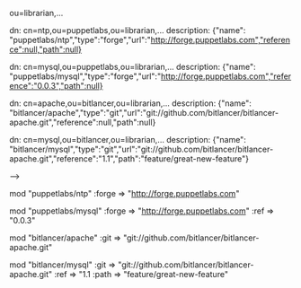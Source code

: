 ou=librarian,...

dn: cn=ntp,ou=puppetlabs,ou=librarian,...
description: {"name": "puppetlabs/ntp","type":"forge","url":"http://forge.puppetlabs.com","reference":null,"path":null}

dn: cn=mysql,ou=puppetlabs,ou=librarian,...
description: {"name": "puppetlabs/mysql","type":"forge","url":"http://forge.puppetlabs.com","reference":"0.0.3","path":null}

dn: cn=apache,ou=bitlancer,ou=librarian,...
description: {"name": "bitlancer/apache","type":"git","url":"git://github.com/bitlancer/bitlancer-apache.git","reference":null,"path":null}

dn: cn=mysql,ou=bitlancer,ou=librarian,...
description: {"name": "bitlancer/mysql","type":"git","url":"git://github.com/bitlancer/bitlancer-apache.git","reference":"1.1","path":"feature/great-new-feature"}

-->

mod "puppetlabs/ntp"
  :forge => "http://forge.puppetlabs.com"

mod "puppetlabs/mysql"
  :forge => "http://forge.puppetlabs.com"
  :ref => "0.0.3"

mod "bitlancer/apache"
  :git => "git://github.com/bitlancer/bitlancer-apache.git"

mod "bitlancer/mysql"
  :git => "git://github.com/bitlancer/bitlancer-apache.git"
  :ref => "1.1
  :path => "feature/great-new-feature"
